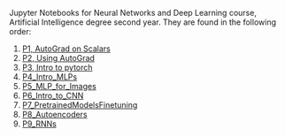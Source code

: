 Jupyter Notebooks for Neural Networks and Deep Learning course, Artificial Intelligence degree second year. They are found in the following order:
1. [P1, AutoGrad on Scalars](https://github.com/peremayolc/DL-Notebooks/blob/main/P1_AutoGrad_onScalars.ipynb)
2. [P2, Using AutoGrad](https://github.com/peremayolc/DL-Notebooks/blob/main/P2_UsingAutoGrad_PereMayol.ipynb)
3. [P3, Intro to pytorch](https://github.com/peremayolc/DL-Notebooks/blob/main/P3_Intro_Pytorch_Tensors_PereMayol.ipynb)
4. [P4_Intro_MLPs](https://github.com/peremayolc/DL-Notebooks/blob/main/P4_Intro_MLPs_PereMayol(4).ipynb)
5. [P5_MLP_for_Images](https://github.com/peremayolc/DL-Notebooks/blob/main/P5_MLP_for_Images.ipynb)
6. [P6_Intro_to_CNN](https://github.com/peremayolc/DL-Notebooks/blob/main/P6_Intro_to_CNN.ipynb)
7. [P7_PretrainedModelsFinetuning](https://github.com/peremayolc/DL-Notebooks/blob/main/P7_PretrainedModelsFinetuning_PereMayol.ipynb)
8. [P8_Autoencoders](https://github.com/peremayolc/DL-Notebooks/blob/main/P8_Autoencoders_PereMayol.ipynb)
9. [P9_RNNs](https://github.com/peremayolc/DL-Notebooks/blob/main/P9_RNNs_PereMayol.ipynb)
